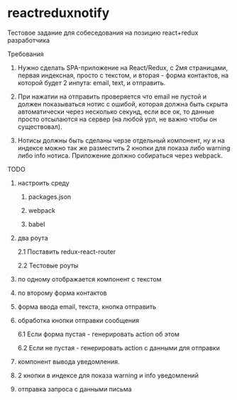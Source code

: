 # reactreduxnotify

Тестовое задание для собеседования на позицию react+redux разработчика

Требования 
1. Нужно сделать SPA-приложение на React/Redux, с 2мя страницами, первая индексная, просто с текстом, и вторая - форма контактов, на которой будет 2 инпута: email, text, и отправить. 

2. При нажатии на отправить проверяется что email не пустой и должен показываться нотис с ошибой, которая должна быть скрыта автоматически через несколько секунд, если все ок, то данные просто отсылаются на сервер (на любой урл, не важно чтобы он существовал). 

3. Нотисы должны быть сделаны черзе отдельный компонент, ну и на индексе можно так же разместить 2 кнопки для показа либо warning либо info нотиса. 
Приложение должно собираться через webpack.



TODO
1. настроить среду

	1. packages.json

	2. webpack

	3. babel

2. два роута

	2.1 Поставить redux-react-router

	2.2 Тестовые роуты

3. по одному отображается компонент с текстом

4. по второму форма контактов

5. форма ввода email, текста, кнопка отправить

6. обработка кнопки отправки сообщения

	6.1 Если форма пустая - генерировать action об этом

	6.2 Если не пустая - генерировать action с данными для отправки

7. компонент вывода уведомления.

8. 2 кнопки в индексе для показа warning и info уведомлений

9. отправка запроса с данными письма